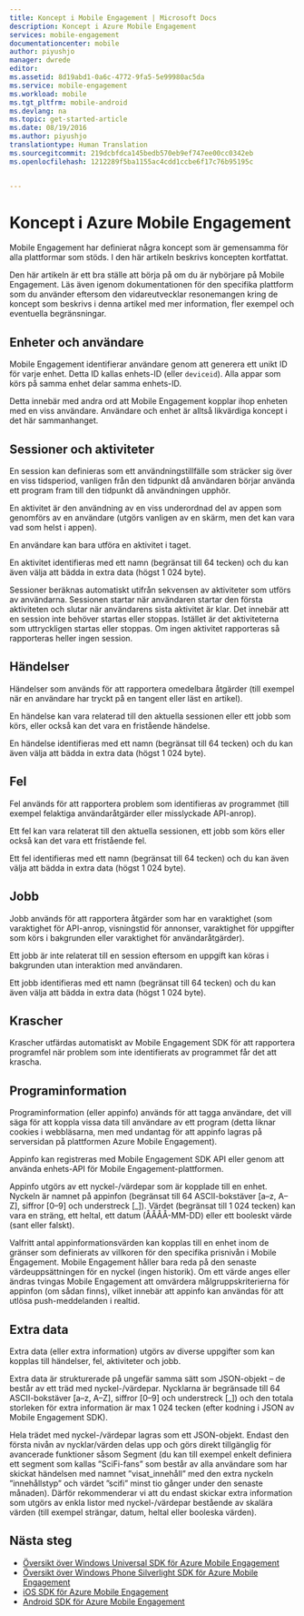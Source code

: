 ```yaml
---
title: Koncept i Mobile Engagement | Microsoft Docs
description: Koncept i Azure Mobile Engagement
services: mobile-engagement
documentationcenter: mobile
author: piyushjo
manager: dwrede
editor: 
ms.assetid: 8d19abd1-0a6c-4772-9fa5-5e99980ac5da
ms.service: mobile-engagement
ms.workload: mobile
ms.tgt_pltfrm: mobile-android
ms.devlang: na
ms.topic: get-started-article
ms.date: 08/19/2016
ms.author: piyushjo
translationtype: Human Translation
ms.sourcegitcommit: 219dcbfdca145bedb570eb9ef747ee00cc0342eb
ms.openlocfilehash: 1212289f5ba1155ac4cdd1ccbe6f17c76b95195c


---
```

# <a name="azure-mobile-engagement-concepts"></a>Koncept i Azure Mobile Engagement
Mobile Engagement har definierat några koncept som är gemensamma för alla plattformar som stöds. I den här artikeln beskrivs koncepten kortfattat.

Den här artikeln är ett bra ställe att börja på om du är nybörjare på Mobile Engagement. Läs även igenom dokumentationen för den specifika plattform som du använder eftersom den vidareutvecklar resonemangen kring de koncept som beskrivs i denna artikel med mer information, fler exempel och eventuella begränsningar.

## <a name="devices-and-users"></a>Enheter och användare
Mobile Engagement identifierar användare genom att generera ett unikt ID för varje enhet. Detta ID kallas enhets-ID (eller `deviceid`). Alla appar som körs på samma enhet delar samma enhets-ID.

Detta innebär med andra ord att Mobile Engagement kopplar ihop enheten med en viss användare. Användare och enhet är alltså likvärdiga koncept i det här sammanhanget.

## <a name="sessions-and-activities"></a>Sessioner och aktiviteter
En session kan definieras som ett användningstillfälle som sträcker sig över en viss tidsperiod, vanligen från den tidpunkt då användaren börjar använda ett program fram till den tidpunkt då användningen upphör.

En aktivitet är den användning av en viss underordnad del av appen som genomförs av en användare (utgörs vanligen av en skärm, men det kan vara vad som helst i appen).

En användare kan bara utföra en aktivitet i taget.

En aktivitet identifieras med ett namn (begränsat till 64 tecken) och du kan även välja att bädda in extra data (högst 1 024 byte).

Sessioner beräknas automatiskt utifrån sekvensen av aktiviteter som utförs av användarna. Sessionen startar när användaren startar den första aktiviteten och slutar när användarens sista aktivitet är klar. Det innebär att en session inte behöver startas eller stoppas. Istället är det aktiviteterna som uttryckligen startas eller stoppas. Om ingen aktivitet rapporteras så rapporteras heller ingen session.

## <a name="events"></a>Händelser
Händelser som används för att rapportera omedelbara åtgärder (till exempel när en användare har tryckt på en tangent eller läst en artikel).

En händelse kan vara relaterad till den aktuella sessionen eller ett jobb som körs, eller också kan det vara en fristående händelse.

En händelse identifieras med ett namn (begränsat till 64 tecken) och du kan även välja att bädda in extra data (högst 1 024 byte).

## <a name="error"></a>Fel
Fel används för att rapportera problem som identifieras av programmet (till exempel felaktiga användaråtgärder eller misslyckade API-anrop).

Ett fel kan vara relaterat till den aktuella sessionen, ett jobb som körs eller också kan det vara ett fristående fel.

Ett fel identifieras med ett namn (begränsat till 64 tecken) och du kan även välja att bädda in extra data (högst 1 024 byte).

## <a name="job"></a>Jobb
Jobb används för att rapportera åtgärder som har en varaktighet (som varaktighet för API-anrop, visningstid för annonser, varaktighet för uppgifter som körs i bakgrunden eller varaktighet för användaråtgärder).

Ett jobb är inte relaterat till en session eftersom en uppgift kan köras i bakgrunden utan interaktion med användaren.

Ett jobb identifieras med ett namn (begränsat till 64 tecken) och du kan även välja att bädda in extra data (högst 1 024 byte).

## <a name="crash"></a>Krascher
Krascher utfärdas automatiskt av Mobile Engagement SDK för att rapportera programfel när problem som inte identifierats av programmet får det att krascha.

## <a name="application-information"></a>Programinformation
Programinformation (eller appinfo) används för att tagga användare, det vill säga för att koppla vissa data till användare av ett program (detta liknar cookies i webbläsarna, men med undantag för att appinfo lagras på serversidan på plattformen Azure Mobile Engagement).

Appinfo kan registreras med Mobile Engagement SDK API eller genom att använda enhets-API för Mobile Engagement-plattformen.

Appinfo utgörs av ett nyckel-/värdepar som är kopplade till en enhet. Nyckeln är namnet på appinfon (begränsat till 64 ASCII-bokstäver [a–z, A–Z], siffror [0–9] och understreck [_]). Värdet (begränsat till 1 024 tecken) kan vara en sträng, ett heltal, ett datum (ÅÅÅÅ-MM-DD) eller ett booleskt värde (sant eller falskt).

Valfritt antal appinformationsvärden kan kopplas till en enhet inom de gränser som definierats av villkoren för den specifika prisnivån i Mobile Engagement. Mobile Engagement håller bara reda på den senaste värdeuppsättningen för en nyckel (ingen historik). Om ett värde anges eller ändras tvingas Mobile Engagement att omvärdera målgruppskriterierna för appinfon (om sådan finns), vilket innebär att appinfo kan användas för att utlösa push-meddelanden i realtid.

## <a name="extra-data"></a>Extra data
Extra data (eller extra information) utgörs av diverse uppgifter som kan kopplas till händelser, fel, aktiviteter och jobb.

Extra data är strukturerade på ungefär samma sätt som JSON-objekt – de består av ett träd med nyckel-/värdepar. Nycklarna är begränsade till 64 ASCII-bokstäver [a–z, A–Z], siffror [0–9] och understreck [_]) och den totala storleken för extra information är max 1 024 tecken (efter kodning i JSON av Mobile Engagement SDK).

Hela trädet med nyckel-/värdepar lagras som ett JSON-objekt. Endast den första nivån av nycklar/värden delas upp och görs direkt tillgänglig för avancerade funktioner såsom Segment (du kan till exempel enkelt definiera ett segment som kallas ”SciFi-fans” som består av alla användare som har skickat händelsen med namnet ”visat_innehåll” med den extra nyckeln ”innehållstyp” och värdet ”scifi” minst tio gånger under den senaste månaden). Därför rekommenderar vi att du endast skickar extra information som utgörs av enkla listor med nyckel-/värdepar bestående av skalära värden (till exempel strängar, datum, heltal eller booleska värden).

## <a name="next-steps"></a>Nästa steg
* [Översikt över Windows Universal SDK för Azure Mobile Engagement](mobile-engagement-windows-store-sdk-overview.md)
* [Översikt över Windows Phone Silverlight SDK för Azure Mobile Engagement](mobile-engagement-windows-phone-sdk-overview.md)
* [iOS SDK för Azure Mobile Engagement](mobile-engagement-ios-sdk-overview.md)
* [Android SDK för Azure Mobile Engagement](mobile-engagement-android-sdk-overview.md)




<!--HONumber=Nov16_HO2-->


